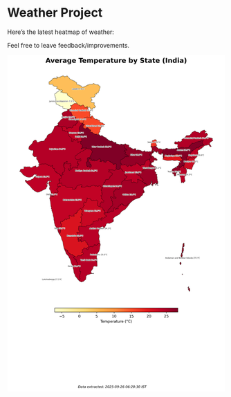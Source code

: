 # Weather Project

Here’s the latest heatmap of weather:

Feel free to leave feedback/improvements.

![India Heatmap](docs/assets/india_heatmap.png?v=D5E358)
